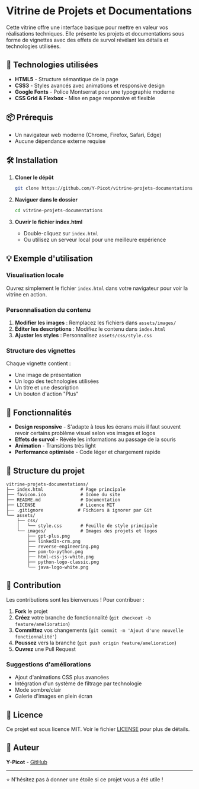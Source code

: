 # Vitrine de Projets et Documentations

Cette vitrine offre une interface basique pour mettre en valeur vos réalisations techniques. Elle présente les projets et documentations sous forme de vignettes avec des effets de survol révélant les détails et technologies utilisées.

## 🚀 Technologies utilisées

- **HTML5** - Structure sémantique de la page
- **CSS3** - Styles avancés avec animations et responsive design
- **Google Fonts** - Police Montserrat pour une typographie moderne
- **CSS Grid & Flexbox** - Mise en page responsive et flexible

## 📦 Prérequis

- Un navigateur web moderne (Chrome, Firefox, Safari, Edge)
- Aucune dépendance externe requise

## 🛠️ Installation

1. **Cloner le dépôt**
   ```bash
   git clone https://github.com/Y-Picot/vitrine-projets-documentations.git
   ```

2. **Naviguer dans le dossier**
   ```bash
   cd vitrine-projets-documentations
   ```

3. **Ouvrir le fichier index.html**
   - Double-cliquez sur `index.html` 
   - Ou utilisez un serveur local pour une meilleure expérience

## 💡 Exemple d'utilisation

### Visualisation locale
Ouvrez simplement le fichier `index.html` dans votre navigateur pour voir la vitrine en action.

### Personnalisation du contenu
1. **Modifier les images** : Remplacez les fichiers dans `assets/images/`
2. **Éditer les descriptions** : Modifiez le contenu dans `index.html`
3. **Ajuster les styles** : Personnalisez `assets/css/style.css`

### Structure des vignettes
Chaque vignette contient :
- Une image de présentation
- Un logo des technologies utilisées
- Un titre et une description
- Un bouton d'action "Plus"

## 🎨 Fonctionnalités

- **Design responsive** - S'adapte à tous les écrans mais il faut souvent revoir certains problème visuel selon vos images et logos
- **Effets de survol** - Révèle les informations au passage de la souris
- **Animation** - Transitions très light
- **Performance optimisée** - Code léger et chargement rapide

## 📁 Structure du projet

```
vitrine-projets-documentations/
├── index.html              # Page principale
├── favicon.ico             # Icône du site
├── README.md               # Documentation
├── LICENSE                 # Licence MIT
├── .gitignore             # Fichiers à ignorer par Git
└── assets/
    ├── css/
    │   └── style.css       # Feuille de style principale
    └── images/             # Images des projets et logos
        ├── gpt-plus.png
        ├── linkedIn-crm.png
        ├── reverse-engineering.png
        ├── pom-to-python.png
        ├── html-css-js-white.png
        ├── python-logo-classic.png
        └── java-logo-white.png
```

## 🤝 Contribution

Les contributions sont les bienvenues ! Pour contribuer :

1. **Fork** le projet
2. **Créez** votre branche de fonctionnalité (`git checkout -b feature/amelioration`)
3. **Committez** vos changements (`git commit -m 'Ajout d'une nouvelle fonctionnalité'`)
4. **Poussez** vers la branche (`git push origin feature/amelioration`)
5. **Ouvrez** une Pull Request

### Suggestions d'améliorations
- Ajout d'animations CSS plus avancées
- Intégration d'un système de filtrage par technologie
- Mode sombre/clair
- Galerie d'images en plein écran

## 📄 Licence

Ce projet est sous licence MIT. Voir le fichier [LICENSE](LICENSE) pour plus de détails.

## 👤 Auteur

**Y-Picot** - [GitHub](https://github.com/Y-Picot)

---

⭐ N'hésitez pas à donner une étoile si ce projet vous a été utile !
